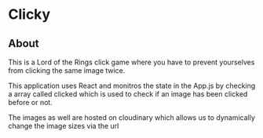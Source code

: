 # Clicky

## About
This is a Lord of the Rings click game where you have to prevent yourselves from clicking the same image twice.


This application uses React and monitros the state in the App.js by checking a array called clicked which is used to check if an image has been clicked before or not.

The images as well are hosted on cloudinary which allows us to dynamically change the image sizes via the url
